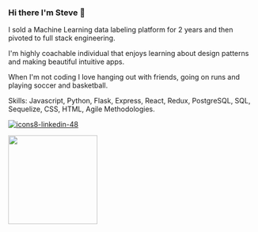 ### Hi there I'm Steve 👋

I sold a Machine Learning data labeling platform for 2 years and then pivoted to full stack engineering.

I'm highly coachable individual that enjoys learning about design patterns and making beautiful intuitive apps. 

When I'm not coding I love hanging out with friends, going on runs and playing soccer and basketball.

Skills: Javascript, Python, Flask, Express, React, Redux, PostgreSQL, SQL, Sequelize, CSS, HTML, Agile Methodologies.

[![icons8-linkedin-48](https://user-images.githubusercontent.com/46228676/160207962-49a5af1b-556b-4e9d-811d-c51aeae3531d.png)](https://www.linkedin.com/in/steve-correa/)


<img height="180em" src="https://github-readme-stats.vercel.app/api?username=scorrea310&show_icons=true&hide_border=true&&count_private=true&include_all_commits=true" />


<!--
**scorrea310/scorrea310** is a ✨ _special_ ✨ repository because its `README.md` (this file) appears on your GitHub profile.

Here are some ideas to get you started:


<img height="180em" src="https://github-readme-stats.vercel.app/api?username=scorrea310&show_icons=true&hide_border=true&&count_private=true&include_all_commits=true" />
